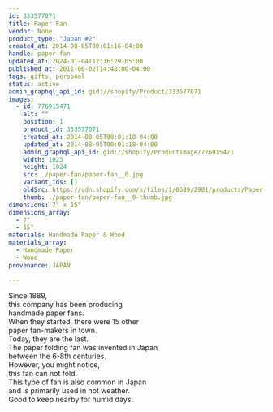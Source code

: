 ```yaml
---
id: 333577071
title: Paper Fan
vendor: None
product_type: "Japan #2"
created_at: 2014-08-05T00:01:16-04:00
handle: paper-fan
updated_at: 2024-01-04T12:16:29-05:00
published_at: 2011-06-02T14:48:00-04:00
tags: gifts, personal
status: active
admin_graphql_api_id: gid://shopify/Product/333577071
images:
  - id: 776915471
    alt: ""
    position: 1
    product_id: 333577071
    created_at: 2014-08-05T00:01:18-04:00
    updated_at: 2014-08-05T00:01:18-04:00
    admin_graphql_api_id: gid://shopify/ProductImage/776915471
    width: 1023
    height: 1024
    src: ./paper-fan/paper-fan__0.jpg
    variant_ids: []
    oldSrc: https://cdn.shopify.com/s/files/1/0589/2901/products/Paper-Fan.jpeg?v=1407211278
    thumb: ./paper-fan/paper-fan__0-thumb.jpg
dimensions: 7" x 15"
dimensions_array:
  - 7"
  - 15"
materials: Handmade Paper & Wood
materials_array:
  - Handmade Paper
  - Wood
provenance: JAPAN

---
```


Since 1889,  
this company has been producing  
handmade paper fans.  
When they started, there were 15 other  
paper fan-makers in town.  
Today, they are the last.  
The paper folding fan was invented in Japan  
between the 6-8th centuries.  
However, you might notice,  
this fan can not fold.  
This type of fan is also common in Japan  
and is primarily used in hot weather.  
Good to keep nearby for humid days.